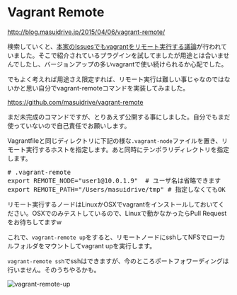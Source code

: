 # Vagrant Remote

http://blog.masuidrive.jp/2015/04/06/vagrant-remote/ ‎


検索していくと、[本家のIssuesでもvagrantをリモート実行する議論](https://github.com/mitchellh/vagrant/issues/401)が行われていました。そこで紹介されているプラグインを試してましたが用途とは合いませんでしたし、バージョンアップの多いvagrantで使い続けられるか心配でした。

でもよく考えれば用途さえ限定すれば、リモート実行は難しい事じゃなのではないかと思い自分でvagrant-remoteコマンドを実装してみました。

https://github.com/masuidrive/vagrant-remote

まだ未完成のコマンドですが、とりあえず公開する事にしました。自分でもまだ使っていないので自己責任でお願いします。

Vagrantfileと同じディレクトリに下記の様な`.vagrant-node`ファイルを置き、リモート実行するホストを指定します。あと同時にテンポラリディレクトリを指定します。

<pre># .vagrant-remote
export REMOTE_NODE="user1@10.0.1.9"  # ユーザ名は省略できます
export REMOTE_PATH="/Users/masuidrive/tmp" # 指定しなくてもOK
</pre>

リモート実行するノードはLinuxかOSXでvagrantをインストールしておいてください。OSXでのみテストしているので、Linuxで動かなかったらPull Requestをお待ちしてますw

これで、`vagrant-remote up`をすると、リモートノードにsshしてNFSでローカルフォルダをマウントしてvagrant upを実行します。

`vagrant-remote ssh`でsshはできますが、今のところポートフォワーディングは行いません。そのうちやるかも。

<img src="http://blog.masuidrive.jp/wp-content/uploads/2015/04/vagrant-remote-up.png" alt="vagrant-remote-up" class="alignnone size-full wp-image-1542" />
